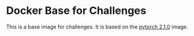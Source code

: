 # Docker Base for Challenges
This is a base image for challenges. It is based on the [pytorch 2.1.0](https://hub.docker.com/r/pytorch/pytorch) image.
